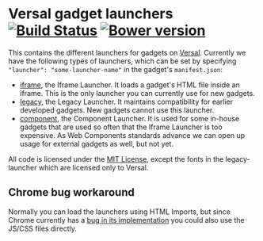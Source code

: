 # Versal gadget launchers [![Build Status](https://travis-ci.org/Versal/versal-gadget-launchers.svg?branch=master)](https://travis-ci.org/Versal/versal-gadget-launchers) [![Bower version](https://badge.fury.io/bo/versal-gadget-launchers.svg)](http://badge.fury.io/bo/versal-gadget-launchers)

This contains the different launchers for gadgets on [Versal](versal.com). Currently we have the following types of launchers, which can be set by specifying `"launcher": "some-launcher-name"` in the gadget's `manifest.json`:

- [iframe](iframe-launcher), the Iframe Launcher. It loads a gadget's HTML file inside an iframe. This is the only launcher you can currently use for new gadgets.
- [legacy](legacy-launcher), the Legacy Launcher. It maintains compatibility for earlier developed gadgets. New gadgets cannot use this launcher.
- [component](component-launcher), the Component Launcher. It is used for some in-house gadgets that are used so often that the Iframe Launcher is too expensive. As Web Components standards advance we can open up usage for external gadgets as well, but not yet.

All code is licensed under the [MIT License](LICENSE), except the fonts in the legacy-launcher which are licensed only to Versal.

## Chrome bug workaround

Normally you can load the launchers using HTML Imports, but since Chrome currently has a [bug in its implementation](https://code.google.com/p/chromium/issues/detail?id=421206) you could also use the JS/CSS files directly.
